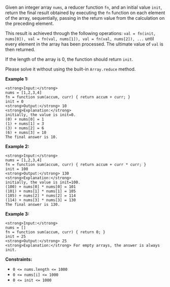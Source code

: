 Given an integer array `nums`, a reducer function `fn`, and an initial value `init`, return the final result obtained by executing the `fn` function on each element of the array, sequentially, passing in the return value from the calculation on the preceding element.

This result is achieved through the following operations: `val = fn(init, nums[0]), val = fn(val, nums[1]), val = fn(val, nums[2]), ...` until every element in the array has been processed. The ultimate value of `val` is then returned.

If the length of the array is 0, the function should return `init`.

Please solve it without using the built-in `Array.reduce` method.

**Example 1:**

```
<strong>Input:</strong>
nums = [1,2,3,4]
fn = function sum(accum, curr) { return accum + curr; }
init = 0
<strong>Output:</strong> 10
<strong>Explanation:</strong>
initially, the value is init=0.
(0) + nums[0] = 1
(1) + nums[1] = 3
(3) + nums[2] = 6
(6) + nums[3] = 10
The final answer is 10.
```

**Example 2:**

```
<strong>Input:</strong>
nums = [1,2,3,4]
fn = function sum(accum, curr) { return accum + curr * curr; }
init = 100
<strong>Output:</strong> 130
<strong>Explanation:</strong>
initially, the value is init=100.
(100) + nums[0] * nums[0] = 101
(101) + nums[1] * nums[1] = 105
(105) + nums[2] * nums[2] = 114
(114) + nums[3] * nums[3] = 130
The final answer is 130.
```

**Example 3:**

```
<strong>Input:</strong>
nums = []
fn = function sum(accum, curr) { return 0; }
init = 25
<strong>Output:</strong> 25
<strong>Explanation:</strong> For empty arrays, the answer is always init.
```

**Constraints:**

- `0 <= nums.length <= 1000`
- `0 <= nums[i] <= 1000`
- `0 <= init <= 1000`
